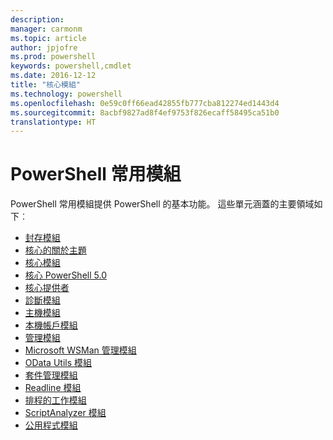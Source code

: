 ```yaml
---
description: 
manager: carmonm
ms.topic: article
author: jpjofre
ms.prod: powershell
keywords: powershell,cmdlet
ms.date: 2016-12-12
title: "核心模組"
ms.technology: powershell
ms.openlocfilehash: 0e59c0ff66ead42855fb777cba812274ed1443d4
ms.sourcegitcommit: 8acbf9827ad8f4ef9753f826ecaff58495ca51b0
translationtype: HT
---
```

#  <a name="the-powershell-common-modules"></a>PowerShell 常用模組

PowerShell 常用模組提供 PowerShell 的基本功能。
這些單元涵蓋的主要領域如下︰

-  [封存模組](core-modules/Microsoft.PowerShell.Archive-Module.md)
-  [核心的關於主題](core-modules/Windows-PowerShell-Core-About-Topics.md)
-  [核心模組](core-modules/Microsoft.PowerShell.Core-Module.md)
-  [核心 PowerShell 5.0](core-modules/Windows-PowerShell-5.0.md)
-  [核心提供者](core-modules/Windows-PowerShell-Core-Providers.md)
-  [診斷模組](core-modules/Microsoft.PowerShell.Diagnostics-Module.md)
-  [主機模組](core-modules/Microsoft.PowerShell.Host-Module.md)
-  [本機帳戶模組](core-modules/PSLocalAccount5-Module.md)
-  [管理模組](core-modules/Microsoft.PowerShell.Management-Module.md)
-  [Microsoft WSMan 管理模組](core-modules/Microsoft.WSMan.Management-Module.md)
-  [OData Utils 模組](core-modules/Microsoft.PowerShell.ODataUtils-Module.md)
-  [套件管理模組](core-modules/PackageManagement-Module.md)
-  [Readline 模組](core-modules/PSReadline-Module.md)
-  [排程的工作模組](core-modules/PSScheduledJob-Module.md)
-  [ScriptAnalyzer 模組](core-modules/PSScriptAnalyzer-Module.md)
-  [公用程式模組](core-modules/Microsoft.PowerShell.Utility-Module.md)

